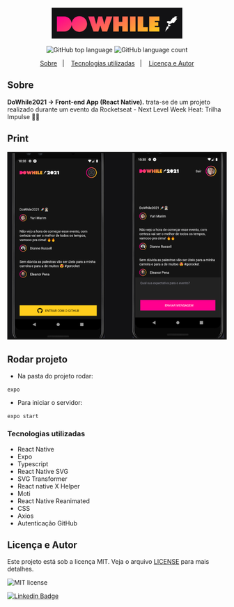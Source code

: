<p align="center">
   <img src="./.github/dowhile.png" alt="dowhile21" width="300"/>
</p>

<p align="center">
  <img alt="GitHub top language" src="https://img.shields.io/github/languages/top/yurimarim/nlw-heat-impulse-app?color=e6e6e8">
  
  <img alt="GitHub language count" src="https://img.shields.io/github/languages/count/yurimarim/nlw-heat-impulse-app?color=e6e6e8">
  <p align="center">
  <a href="#sobre">Sobre</a>&nbsp;&nbsp;&nbsp;|&nbsp;&nbsp;&nbsp;
  <a href="#tecnologias-utilizadas">Tecnologias utilizadas</a>&nbsp;&nbsp;&nbsp;|&nbsp;&nbsp;&nbsp;
  <a href="#licença-e-autor">Licença e Autor</a>
</p>

## Sobre

**DoWhile2021 -> Front-end App (React Native).** trata-se de um projeto realizado durante um evento da Rocketseat - Next Level Week Heat: Trilha Impulse 🚀🔥

## Print

<p align="center">
   <img src="./.github/dowhileapp.png" alt="dowhile21" width="850"/>
</p>

## Rodar projeto

- Na pasta do projeto rodar:

```
expo
```

- Para iniciar o servidor:

```
expo start
```

### Tecnologias utilizadas

- React Native
- Expo
- Typescript
- React Native SVG
- SVG Transformer
- React native X Helper
- Moti
- React Native Reanimated
- CSS
- Axios
- Autenticação GitHub

## Licença e Autor

Este projeto está sob a licença MIT. Veja o arquivo [LICENSE](https://github.com/yurimarim/nlw-heat-impulse-app/blob/main/LICENSE.txt) para mais detalhes.

<p>

<img alt="MIT license" src="https://img.shields.io/badge/license-MIT-e6e6e8">

[![Linkedin Badge](https://img.shields.io/badge/-Yuri_Marim-blue?style=flat-square&logo=Linkedin&logoColor=white&link=https://www.linkedin.com/in/yuri-marim-6b6130197/)](https://www.linkedin.com/in/yurimarim)
